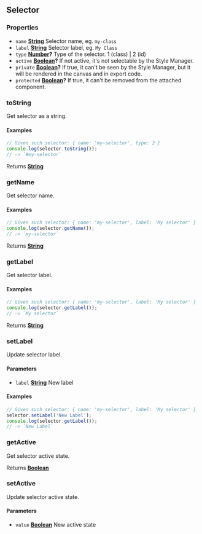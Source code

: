 <!-- Generated by documentation.js. Update this documentation by updating the source code. -->

## Selector

### Properties

- `name` **[String][1]** Selector name, eg. `my-class`
- `label` **[String][1]** Selector label, eg. `My Class`
- `type` **[Number][2]?** Type of the selector. 1 (class) | 2 (id)
- `active` **[Boolean][3]?** If not active, it's not selectable by the Style Manager.
- `private` **[Boolean][3]?** If true, it can't be seen by the Style Manager, but it will be rendered in the canvas and in export code.
- `protected` **[Boolean][3]?** If true, it can't be removed from the attached component.

### toString

Get selector as a string.

#### Examples

```javascript
// Given such selector: { name: 'my-selector', type: 2 }
console.log(selector.toString());
// -> `#my-selector`
```

Returns **[String][1]**&#x20;

### getName

Get selector name.

#### Examples

```javascript
// Given such selector: { name: 'my-selector', label: 'My selector' }
console.log(selector.getName());
// -> `my-selector`
```

Returns **[String][1]**&#x20;

### getLabel

Get selector label.

#### Examples

```javascript
// Given such selector: { name: 'my-selector', label: 'My selector' }
console.log(selector.getLabel());
// -> `My selector`
```

Returns **[String][1]**&#x20;

### setLabel

Update selector label.

#### Parameters

- `label` **[String][1]** New label

#### Examples

```javascript
// Given such selector: { name: 'my-selector', label: 'My selector' }
selector.setLabel('New Label');
console.log(selector.getLabel());
// -> `New Label`
```

### getActive

Get selector active state.

Returns **[Boolean][3]**&#x20;

### setActive

Update selector active state.

#### Parameters

- `value` **[Boolean][3]** New active state

[1]: https://developer.mozilla.org/docs/Web/JavaScript/Reference/Global_Objects/String
[2]: https://developer.mozilla.org/docs/Web/JavaScript/Reference/Global_Objects/Number
[3]: https://developer.mozilla.org/docs/Web/JavaScript/Reference/Global_Objects/Boolean
